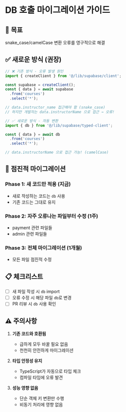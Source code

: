 # DB 호출 마이그레이션 가이드

## 🎯 목표
snake_case/camelCase 변환 오류를 영구적으로 해결

## ✅ 새로운 방식 (권장)

```typescript
// ❌ 기존 방식 - 오류 발생 원인
import { createClient } from '@/lib/supabase/client';

const supabase = createClient();
const { data } = await supabase
  .from('courses')
  .select('*');

// data.instructor_name 접근해야 함 (snake_case)
// 하지만 개발자는 data.instructorName 으로 접근 → 오류!

// ✅ 새로운 방식 - 자동 변환
import { db } from '@/lib/supabase/typed-client';

const { data } = await db
  .from('courses')
  .select('*');

// data.instructorName 으로 접근 가능! (camelCase)
```

## 🔄 점진적 마이그레이션

### Phase 1: 새 코드만 적용 (지금)
- 새로 작성하는 코드는 `db` 사용
- 기존 코드는 그대로 유지

### Phase 2: 자주 오류나는 파일부터 수정 (1주)
- payment 관련 파일들
- admin 관련 파일들

### Phase 3: 전체 마이그레이션 (1개월)
- 모든 파일 점진적 수정

## 📋 체크리스트

- [ ] 새 파일 작성 시 `db` import
- [ ] 오류 수정 시 해당 파일 `db`로 변경
- [ ] PR 리뷰 시 `db` 사용 확인

## ⚠️ 주의사항

1. **기존 코드와 호환됨**
   - 급하게 모두 바꿀 필요 없음
   - 천천히 안전하게 마이그레이션

2. **타입 안정성 유지**
   - TypeScript가 자동으로 타입 체크
   - 컴파일 타임에 오류 발견

3. **성능 영향 없음**
   - 단순 객체 키 변환만 수행
   - 비동기 처리에 영향 없음
